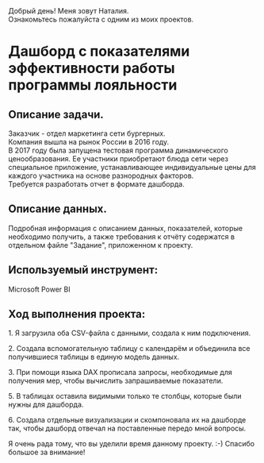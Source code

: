 <!DOCTYPE html>
<body>
                <span class="content__description">Добрый день! Меня зовут Наталия. <br/> Ознакомьтесь пожалуйста с одним из моих проектов.</span>
                </nav>
            </div>
        </div>
        <div class="content__main">
            <h1 class="content__about-header">Дашборд с показателями эффективности работы программы лояльности</h1>
            <div class="content__main-item">
                <div class="main-item__description">
                   <h2 class="content__subheader">Описание задачи.</h2>
                    <p>Заказчик - отдел маркетинга сети бургерных.<br/> 
                   Компания вышла на рынок России в 2016 году.<br/> В 2017 году была запущена тестовая программа динамического ценообразования. Ее участники приобретают блюда сети через специальное приложение, устанавливающее индивидуальные цены для каждого участника на основе разнородных факторов.<br/>
                    Требуется разработать отчет в формате дашборда.</p>
                </div>
              <h2 class="content__subheader">Описание данных.</h2>
               <p>Подробная информация с описанием данных, показателей, которые необходимо получить, а также требования к отчёту содержатся в отдельном файле "Задание", приложенном к проекту.</p>
                </div>
           <h2 class="content__subheader">Используемый инструмент:</h2>
                    <p>Microsoft Power BI</p>
            </div>
           <h2 class="content__subheader">Ход выполнения проекта:</h2>
               <p>1. Я загрузила оба CSV-файла с данными, создала к ним подключения.</p>
               <p>2. Создала вспомогательную таблицу с календарём и объединила все получившиеся таблицы в единую модель данных.</p>
               <p>3. При помощи языка DAX прописала запросы, необходимые для получения мер, чтобы вычислить запрашиваемые показатели.</p>
               <p>5. В таблицах оставила видимыми только те столбцы, которые были нужны для дашборда.</p>
               <p>6. Создала отдельные визуализации и скомпоновала их на дашборде так, чтобы дашборд отвечал на поставленные передо мной вопросы.</p>
                </div>
            <div class="content__main-item">
                <div class="main-item__description">
                    <p>Я очень рада тому, что вы уделили время данному проекту. :-) Спасибо большое за внимание!</p>
                </div>
</body>
</html>
